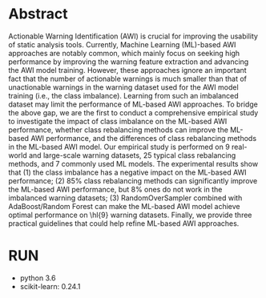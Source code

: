 # Abstract
Actionable Warning Identification (AWI) is crucial for improving the usability of static analysis tools. 
Currently, Machine Learning (ML)-based AWI approaches are notably common, which mainly focus on seeking high performance by improving the warning feature extraction and advancing the AWI model training. 
However, these approaches ignore an important fact that the number of actionable warnings is much smaller than that of unactionable warnings in the warning dataset used for the AWI model training (i.e., the class imbalance). 
Learning from such an imbalanced dataset may limit the performance of ML-based AWI approaches. 
To bridge the above gap, we are the first to conduct a comprehensive empirical study to investigate the impact of class imbalance on the ML-based AWI performance, whether class rebalancing methods can improve the ML-based AWI performance, 
and the differences of class rebalancing methods in the ML-based AWI model.
Our empirical study is performed on 9 real-world and large-scale warning datasets, 25 typical class rebalancing methods, and 7 commonly used ML models.
The experimental results show that (1) the class imbalance has a negative impact on the ML-based AWI performance;
(2) 85\% class rebalancing methods can significantly improve the ML-based AWI performance, but 8\% ones do not work in the imbalanced warning datasets;
(3) RandomOverSampler combined with AdaBoost/Random Forest can make the ML-based AWI model achieve optimal performance on \hl{9} warning datasets.
Finally, we provide three practical guidelines that could help refine ML-based AWI approaches.

# RUN
* python 3.6
* scikit-learn: 0.24.1
